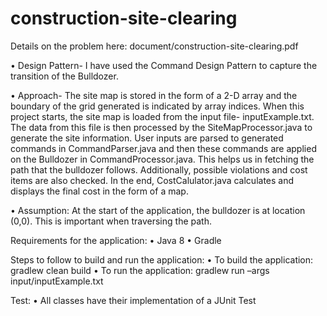 # construction-site-clearing

Details on the problem here: document/construction-site-clearing.pdf

•	Design Pattern- I have used the Command Design Pattern to capture the transition of the Bulldozer.

•	Approach-
The site map is stored in the form of a 2-D array and the boundary of the grid generated is indicated by array indices. 
When this project starts, the site map is loaded from the input file- inputExample.txt. The data from this file is then processed by the SiteMapProcessor.java to generate the site information. 
User inputs are parsed to generated commands in CommandParser.java and then these commands are applied on the Bulldozer in CommandProcessor.java. This helps us in fetching the path that the bulldozer follows. 
Additionally, possible violations and cost items are also checked. In the end, CostCalulator.java calculates and displays the final cost in the form of a map.

•	Assumption: At the start of the application, the bulldozer is at location (0,0). This is important when traversing the path.

Requirements for the application: 
•	Java 8
•	Gradle

Steps to follow to build and run the application:
•	To build the application: gradlew clean build
•	To run the application: gradlew run –args input/inputExample.txt

Test:
• All classes have their implementation of a JUnit Test
